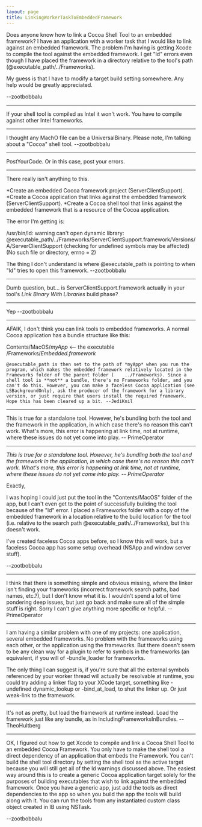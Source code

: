 ```yaml
---
layout: page
title: LinkingWorkerTaskToEmbeddedFramework
---
```




Does anyone know how to link a Cocoa Shell Tool to an embedded framework? I have an application with a worker task that I would like to link against an embedded framework. The problem I'm having is getting Xcode to compile the tool against the embedded framework. I get "ld" errors even though I have placed the framework in a directory relative to the tool's path (@executable_path/../Frameworks). 

My guess is that I have to modify a target build setting somewhere. Any help would be greatly appreciated.

--zootbobbalu 

----

If your shell tool is compiled as Intel it won't work. You have to compile against other Intel frameworks.

----

I thought any MachO file can be a UniversalBinary. Please note, I'm talking about a "Cocoa" shell tool. --zootbobbalu

----

PostYourCode. Or in this case, post your errors.

----

There really isn't anything to this. 


*Create an embedded Cocoa framework project (ServerClientSupport).
*Create a Cocoa application that links against the embedded framework (ServerClientSupport).
*Create a Cocoa shell tool that links against the embedded framework that is a resource of the Cocoa application.


The error I'm getting is:

    

/usr/bin/ld: warning can't open dynamic library: @executable_path/../Frameworks/ServerClientSupport.framework/Versions/A/ServerClientSupport (checking for undefined symbols may be affected) (No such file or directory, errno = 2)



The thing I don't understand is where @executable_path is pointing to when "ld" tries to open this framework. --zootbobbalu

----

Dumb question, but... is ServerClientSupport.framework actually in your tool's *Link Binary With Libraries* build phase?

----

Yep --zootbobbalu

----
AFAIK, I don't think you can link tools to embedded frameworks. A normal Cocoa application has a bundle structure like this:
    
Contents/MacOS/*myApp*   <-- the executable
        /Frameworks/*Embedded.framework*

    @executable_path is then set to the path of *myApp* when you run the program, which makes the embedded framework relatively located in the Frameworks folder of the parent folder (    ../Frameworks). Since a shell tool is **not** a bundle, there's no Frameworks folder, and you can't do this. However, you can make a faceless Cocoa application (see LSBackgroundOnly), ask the producer of the framework for a library version, or just require that users install the required framework. Hope this has been cleared up a bit. --JediKnil

----
This is true for a standalone tool. However, he's bundling both the tool and the framework in the application, in which case there's no reason this can't work. What's more, this error is happening at link time, not at runtime, where these issues do not yet come into play. -- PrimeOperator

----

*This is true for a standalone tool. However, he's bundling both the tool and the framework in the application, in which case there's no reason this can't work. What's more, this error is happening at link time, not at runtime, where these issues do not yet come into play. -- PrimeOperator*

Exactly,

I was hoping I could just put the tool in the "Contents/MacOS" folder of the app, but I can't even get to the point of successfully building the tool because of the "ld" error. I placed a Frameworks folder with a copy of the embedded framework in a location relative to the build location for the tool (i.e. relative to the search path @executable_path/../Frameworks), but this doesn't work. 

I've created faceless Cocoa apps before, so I know this will work, but a faceless Cocoa app has some setup overhead (NSApp and window server stuff). 

--zootbobbalu

----
I think that there is something simple and obvious missing, where the linker isn't finding your frameworks (incorrect framework search paths, bad names, etc.?), but I don't know what it is. I wouldn't spend a lot of time pondering deep issues, but just go back and make sure all of the simple stuff is right. Sorry I can't give anything more specific or helpful. -- PrimeOperator

----

I am having a similar problem with one of my projects: one application, several embedded frameworks. No problem with the frameworks using each other, or the application using the frameworks. But there doesn't seem to be any clean way for a plugin to refer to symbols in the frameworks (an equivalent, if you will of     -bundle_loader for frameworks.

The only thing I can suggest is, if you're sure that all the external symbols referenced by your worker thread will actually be resolvable at runtime, you could try adding a linker flag to your XCode target, something like     -undefined dynamic_lookup or     -bind_at_load, to shut the linker up. Or just weak-link to the framework.

----

It's not as pretty, but load the framework at runtime instead. Load the framework just like any bundle, as in IncludingFrameworksInBundles. --TheoHultberg

----

OK, I figured out how to get Xcode to compile and link a Cocoa Shell Tool to an embedded Cocoa Framework. You only have to make the shell tool a direct dependency of an application that embeds the Framework. You can't build the shell tool directory by setting the shell tool as the active target because you will still get all of the     ld warnings discussed above. The easiest way around this is to create a generic Cocoa application target solely for the purposes of building executables that wish to link against the embedded framework. Once you have a generic app, just add the tools as direct dependencies to the app so when you build the app the tools will build along with it. You can run the tools from any instantiated custom class object created in IB using NSTask.

--zootbobbalu

